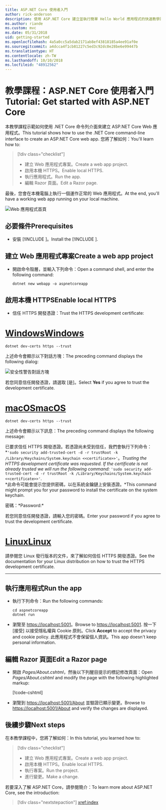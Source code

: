 ```yaml
---
title: ASP.NET Core 使用者入門
author: rick-anderson
description: 使用 ASP.NET Core 建立並執行簡單 Hello World 應用程式的快速教學課程。
ms.author: riande
ms.custom: mvc
ms.date: 05/31/2018
uid: getting-started
ms.openlocfilehash: 4a5a0cc5a5dab2171ab8ef43818185a4ee91af0e
ms.sourcegitcommit: a4dcca4f1cb81227c5ed3c92dc0e28be6e99447b
ms.translationtype: HT
ms.contentlocale: zh-TW
ms.lasthandoff: 10/10/2018
ms.locfileid: "48912562"
---
```

# <a name="tutorial-get-started-with-aspnet-core"></a><span data-ttu-id="b24f4-103">教學課程：ASP.NET Core 使用者入門</span><span class="sxs-lookup"><span data-stu-id="b24f4-103">Tutorial: Get started with ASP.NET Core</span></span>

<span data-ttu-id="b24f4-104">本教學課程示範如何使用 .NET Core 命令列介面來建立 ASP.NET Core Web 應用程式。</span><span class="sxs-lookup"><span data-stu-id="b24f4-104">This tutorial shows how to use the .NET Core command-line interface to create an ASP.NET Core web app.</span></span> <span data-ttu-id="b24f4-105">您將了解如何：</span><span class="sxs-lookup"><span data-stu-id="b24f4-105">You'll learn how to:</span></span>

> [!div class="checklist"]
> * <span data-ttu-id="b24f4-106">建立 Web 應用程式專案。</span><span class="sxs-lookup"><span data-stu-id="b24f4-106">Create a web app project.</span></span>
> * <span data-ttu-id="b24f4-107">啟用本機 HTTPS。</span><span class="sxs-lookup"><span data-stu-id="b24f4-107">Enable local HTTPS.</span></span>
> * <span data-ttu-id="b24f4-108">執行應用程式。</span><span class="sxs-lookup"><span data-stu-id="b24f4-108">Run the app.</span></span>
> * <span data-ttu-id="b24f4-109">編輯 Razor 頁面。</span><span class="sxs-lookup"><span data-stu-id="b24f4-109">Edit a Razor page.</span></span>

<span data-ttu-id="b24f4-110">最後，您會在本機電腦上執行一個運作正常的 Web 應用程式。</span><span class="sxs-lookup"><span data-stu-id="b24f4-110">At the end, you'll have a working web app running on your local machine.</span></span>

![Web 應用程式首頁](_static/home-page.png)


## <a name="prerequisites"></a><span data-ttu-id="b24f4-112">必要條件</span><span class="sxs-lookup"><span data-stu-id="b24f4-112">Prerequisites</span></span>

* <span data-ttu-id="b24f4-113">安裝 [!INCLUDE [](~/includes/2.1-SDK.md)]。</span><span class="sxs-lookup"><span data-stu-id="b24f4-113">Install the [!INCLUDE [](~/includes/2.1-SDK.md)].</span></span>

## <a name="create-a-web-app-project"></a><span data-ttu-id="b24f4-114">建立 Web 應用程式專案</span><span class="sxs-lookup"><span data-stu-id="b24f4-114">Create a web app project</span></span>

* <span data-ttu-id="b24f4-115">開啟命令殼層，並輸入下列命令：</span><span class="sxs-lookup"><span data-stu-id="b24f4-115">Open a command shell, and enter the following command:</span></span>

   ```console
   dotnet new webapp -o aspnetcoreapp
   ```

## <a name="enable-local-https"></a><span data-ttu-id="b24f4-116">啟用本機 HTTPS</span><span class="sxs-lookup"><span data-stu-id="b24f4-116">Enable local HTTPS</span></span>

* <span data-ttu-id="b24f4-117">信任 HTTPS 開發憑證：</span><span class="sxs-lookup"><span data-stu-id="b24f4-117">Trust the HTTPS development certificate:</span></span>

# <a name="windowstabwindows"></a>[<span data-ttu-id="b24f4-118">Windows</span><span class="sxs-lookup"><span data-stu-id="b24f4-118">Windows</span></span>](#tab/windows)

  ```console
  dotnet dev-certs https --trust
  ```

  <span data-ttu-id="b24f4-119">上述命令會顯示以下對話方塊：</span><span class="sxs-lookup"><span data-stu-id="b24f4-119">The preceding command displays the following dialog:</span></span>

  ![安全性警告對話方塊](_static/cert.png)

  <span data-ttu-id="b24f4-121">若您同意信任開發憑證，請選取 [是]。</span><span class="sxs-lookup"><span data-stu-id="b24f4-121">Select **Yes** if you agree to trust the development certificate.</span></span>

# <a name="macostabmacos"></a>[<span data-ttu-id="b24f4-122">macOS</span><span class="sxs-lookup"><span data-stu-id="b24f4-122">macOS</span></span>](#tab/macos)

  ```console
  dotnet dev-certs https --trust
  ```

  <span data-ttu-id="b24f4-123">上述命令會顯示以下訊息：</span><span class="sxs-lookup"><span data-stu-id="b24f4-123">The preceding command displays the following message:</span></span>

  <span data-ttu-id="b24f4-124">已要求信任 HTTPS 開發憑證。若憑證尚未受到信任，我們會執行下列命令：\*`'sudo security add-trusted-cert -d -r trustRoot -k /Library/Keychains/System.keychain <<certificate>>'`。</span><span class="sxs-lookup"><span data-stu-id="b24f4-124">*Trusting the HTTPS development certificate was requested. If the certificate is not already trusted we will run the following command:* `'sudo security add-trusted-cert -d -r trustRoot -k /Library/Keychains/System.keychain <<certificate>>'`.</span></span>  
  <span data-ttu-id="b24f4-125">\*此命令可能會提示您提供密碼，以在系統金鑰鏈上安裝憑證。</span><span class="sxs-lookup"><span data-stu-id="b24f4-125">\*This command might prompt you for your password to install the certificate on the system keychain.</span></span>
  
  <span data-ttu-id="b24f4-126">密碼：\*</span><span class="sxs-lookup"><span data-stu-id="b24f4-126">Password:\*</span></span>

  <span data-ttu-id="b24f4-127">若您同意信任開發憑證，請輸入您的密碼。</span><span class="sxs-lookup"><span data-stu-id="b24f4-127">Enter your password if you agree to trust the development certificate.</span></span>

# <a name="linuxtablinux"></a>[<span data-ttu-id="b24f4-128">Linux</span><span class="sxs-lookup"><span data-stu-id="b24f4-128">Linux</span></span>](#tab/linux)

  <span data-ttu-id="b24f4-129">請參閱您 Linux 發行版本的文件，來了解如何信任 HTTPS 開發憑證。</span><span class="sxs-lookup"><span data-stu-id="b24f4-129">See the documentation for your Linux distribution on how to trust the HTTPS development certificate.</span></span>
   
---

## <a name="run-the-app"></a><span data-ttu-id="b24f4-130">執行應用程式</span><span class="sxs-lookup"><span data-stu-id="b24f4-130">Run the app</span></span>

* <span data-ttu-id="b24f4-131">執行下列命令：</span><span class="sxs-lookup"><span data-stu-id="b24f4-131">Run the following commands:</span></span>

   ```console
   cd aspnetcoreapp
   dotnet run
   ```

* <span data-ttu-id="b24f4-132">瀏覽至 [https://localhost:5001](https://localhost:5001)。</span><span class="sxs-lookup"><span data-stu-id="b24f4-132">Browse to [https://localhost:5001](https://localhost:5001).</span></span> <span data-ttu-id="b24f4-133">按一下 [接受] 以接受隱私權與 Cookie 原則。</span><span class="sxs-lookup"><span data-stu-id="b24f4-133">Click **Accept** to accept the privacy and cookie policy.</span></span> <span data-ttu-id="b24f4-134">此應用程式不會保留個人資訊。</span><span class="sxs-lookup"><span data-stu-id="b24f4-134">This app doesn't keep personal information.</span></span>

## <a name="edit-a-razor-page"></a><span data-ttu-id="b24f4-135">編輯 Razor 頁面</span><span class="sxs-lookup"><span data-stu-id="b24f4-135">Edit a Razor page</span></span>

* <span data-ttu-id="b24f4-136">開啟 *Pages/About.cshtml*，然後以下列醒目提示的標記修改頁面：</span><span class="sxs-lookup"><span data-stu-id="b24f4-136">Open *Pages/About.cshtml* and modify the page with the following highlighted markup:</span></span>

   [!code-cshtml[](sample/getting-started/about.cshtml?highlight=9)]

* <span data-ttu-id="b24f4-137">瀏覽到 [https://localhost:5001/About](https://localhost:5001/About) 並驗證已顯示變更。</span><span class="sxs-lookup"><span data-stu-id="b24f4-137">Browse to [https://localhost:5001/About](https://localhost:5001/About) and verify the changes are displayed.</span></span>

## <a name="next-steps"></a><span data-ttu-id="b24f4-138">後續步驟</span><span class="sxs-lookup"><span data-stu-id="b24f4-138">Next steps</span></span>

<span data-ttu-id="b24f4-139">在本教學課程中，您將了解如何：</span><span class="sxs-lookup"><span data-stu-id="b24f4-139">In this tutorial, you learned how to:</span></span>

> [!div class="checklist"]
> * <span data-ttu-id="b24f4-140">建立 Web 應用程式專案。</span><span class="sxs-lookup"><span data-stu-id="b24f4-140">Create a web app project.</span></span>
> * <span data-ttu-id="b24f4-141">啟用本機 HTTPS。</span><span class="sxs-lookup"><span data-stu-id="b24f4-141">Enable local HTTPS.</span></span>
> * <span data-ttu-id="b24f4-142">執行專案。</span><span class="sxs-lookup"><span data-stu-id="b24f4-142">Run the project.</span></span>
> * <span data-ttu-id="b24f4-143">進行變更。</span><span class="sxs-lookup"><span data-stu-id="b24f4-143">Make a change.</span></span>

<span data-ttu-id="b24f4-144">若要深入了解 ASP.NET Core，請參閱簡介：</span><span class="sxs-lookup"><span data-stu-id="b24f4-144">To learn more about ASP.NET Core, see the introduction:</span></span>

> [!div class="nextstepaction"]
> <xref:index>
